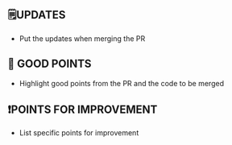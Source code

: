 ## 🗒️UPDATES
* Put the updates when merging the PR


## 👏 GOOD POINTS
* Highlight good points from the PR and the code to be merged

## ❗POINTS FOR IMPROVEMENT
* List specific points for improvement